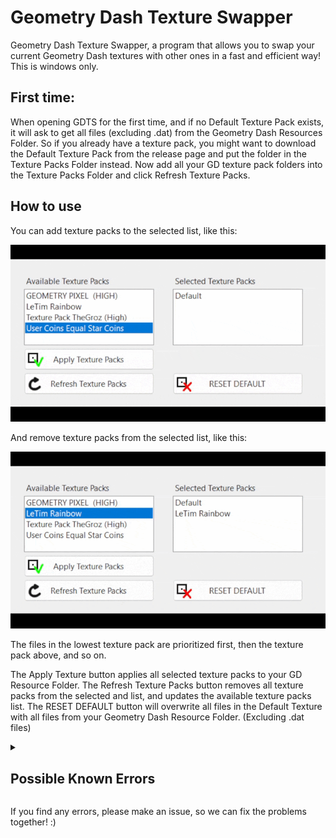 # Geometry Dash Texture Swapper
Geometry Dash Texture Swapper, a program that allows you to swap your current Geometry Dash textures with other ones in a fast and efficient way!
This is windows only.

## First time:
When opening GDTS for the first time, and if no Default Texture Pack exists, it will ask to get all files (excluding .dat) from the Geometry Dash Resources Folder. So if you already have a texture pack, you might want to download the Default Texture Pack from the release page and put the folder in the Texture Packs Folder instead. 
Now add all your GD texture pack folders into the Texture Packs Folder and click Refresh Texture Packs.

## How to use
You can add texture packs to the selected list, like this:

![AddTexturePack](https://raw.githubusercontent.com/YaEnergy/GDTS/master/Assets/Github/AddTexturePack.gif)

And remove texture packs from the selected list, like this:

![RemoveTexturePack](https://raw.githubusercontent.com/YaEnergy/GDTS/master/Assets/Github/RemoveTexturePack.gif)

The files in the lowest texture pack are prioritized first, then the texture pack above, and so on.

The Apply Texture button applies all selected texture packs to your GD Resource Folder.
The Refresh Texture Packs button removes all texture packs from the selected and list, and updates the available texture packs list.
The RESET DEFAULT button will overwrite all files in the Default Texture with all files from your Geometry Dash Resource Folder. (Excluding .dat files)

<details>
  <summary><h2>Possible Known Errors</h2></summary>
  1. If you get an error stating that GDTS can not find your Geometry Dash folder. Open the GDResourceFolderPath.txt file. This file contains the path to your Geometry Dash folder (Not the resources folder in the GD Folder!!) on steam. It uses a default path first, but this may not always be the correct path. If this is the case, the program will error and you'll have to go to the .txt file and update it with the correct path.
</details>
  
 If you find any errors, please make an issue, so we can fix the problems together! :)